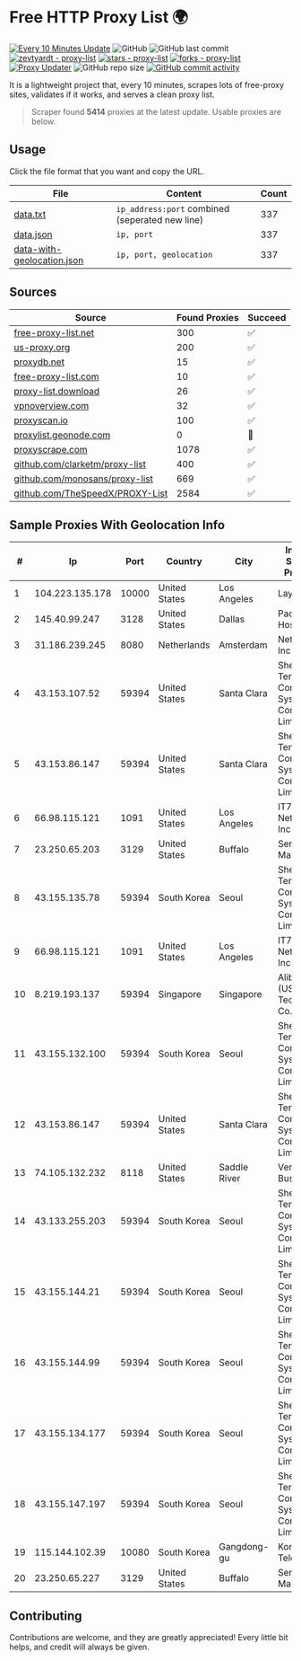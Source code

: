 
# Free HTTP Proxy List 🌍

[![Every 10 Minutes Update](https://github.com/mertguvencli/http-proxy-list/actions/workflows/main.yml/badge.svg?branch=main)](https://github.com/mertguvencli/http-proxy-list/actions/workflows/main.yml)
![GitHub](https://img.shields.io/github/license/mertguvencli/http-proxy-list)
![GitHub last commit](https://img.shields.io/github/last-commit/mertguvencli/http-proxy-list)
[![zevtyardt - proxy-list](https://img.shields.io/static/v1?label=zevtyardt&message=proxy-list&color=blue&logo=github)](https://github.com/zevtyardt/proxy-list "Go to GitHub repo")
[![stars - proxy-list](https://img.shields.io/github/stars/zevtyardt/proxy-list?style=social)](https://github.com/zevtyardt/proxy-list)
[![forks - proxy-list](https://img.shields.io/github/forks/zevtyardt/proxy-list?style=social)](https://github.com/zevtyardt/proxy-list)
[![Proxy Updater](https://github.com/zevtyardt/proxy-list/workflows/Proxy%20Updater/badge.svg)](https://github.com/zevtyardt/proxy-list/actions?query=workflow:"Proxy+Updater")
![GitHub repo size](https://img.shields.io/github/repo-size/zevtyardt/proxy-list)
[![GitHub commit activity](https://img.shields.io/github/commit-activity/m/zevtyardt/proxy-list?logo=commits)](https://github.com/zevtyardt/proxy-list/commits/main)

It is a lightweight project that, every 10 minutes, scrapes lots of free-proxy sites, validates if it works, and serves a clean proxy list.

> Scraper found **5414** proxies at the latest update. Usable proxies are below.

## Usage

Click the file format that you want and copy the URL.

|File|Content|Count|
|----|-------|-----|
|[data.txt](https://raw.githubusercontent.com/mertguvencli/http-proxy-list/main/proxy-list/data.txt)|`ip_address:port` combined (seperated new line)|337|
|[data.json](https://raw.githubusercontent.com/mertguvencli/http-proxy-list/main/proxy-list/data.json)|`ip, port`|337|
|[data-with-geolocation.json](https://raw.githubusercontent.com/mertguvencli/http-proxy-list/main/proxy-list/data-with-geolocation.json)|`ip, port, geolocation`|337|

## Sources

|Source|Found Proxies|Succeed|
|------|-------------|-------|
|[free-proxy-list.net](https://free-proxy-list.net)|300|✅|
|[us-proxy.org](https://www.us-proxy.org)|200|✅|
|[proxydb.net](http://proxydb.net)|15|✅|
|[free-proxy-list.com](https://free-proxy-list.com/?page=&port=&type%5B%5D=http&type%5B%5D=https&up_time=0&search=Search)|10|✅|
|[proxy-list.download](https://www.proxy-list.download/HTTP)|26|✅|
|[vpnoverview.com](https://vpnoverview.com/privacy/anonymous-browsing/free-proxy-servers)|32|✅|
|[proxyscan.io](https://www.proxyscan.io)|100|✅|
|[proxylist.geonode.com](https://proxylist.geonode.com/api/proxy-list?limit=300&page=1&sort_by=lastChecked&sort_type=desc&protocols=http,https)|0|🚫|
|[proxyscrape.com](https://api.proxyscrape.com/v2/?request=displayproxies&protocol=http&timeout=10000&country=all&ssl=all&anonymity=all)|1078|✅|
|[github.com/clarketm/proxy-list](https://raw.githubusercontent.com/clarketm/proxy-list/master/proxy-list-raw.txt)|400|✅|
|[github.com/monosans/proxy-list](https://raw.githubusercontent.com/monosans/proxy-list/main/proxies/http.txt)|669|✅|
|[github.com/TheSpeedX/PROXY-List](https://raw.githubusercontent.com/TheSpeedX/PROXY-List/master/http.txt)|2584|✅|


## Sample Proxies With Geolocation Info

|#|Ip|Port|Country|City|Internet Service Provider|
|-|--|----|-------|----|-------------------------|
|1|104.223.135.178|10000|United States|Los Angeles|LayerHost|
|2|145.40.99.247|3128|United States|Dallas|Packet Host, Inc.|
|3|31.186.239.245|8080|Netherlands|Amsterdam|NetSkope Inc|
|4|43.153.107.52|59394|United States|Santa Clara|Shenzhen Tencent Computer Systems Company Limited|
|5|43.153.86.147|59394|United States|Santa Clara|Shenzhen Tencent Computer Systems Company Limited|
|6|66.98.115.121|1091|United States|Los Angeles|IT7 Networks Inc|
|7|23.250.65.203|3129|United States|Buffalo|Server Mania Inc|
|8|43.155.135.78|59394|South Korea|Seoul|Shenzhen Tencent Computer Systems Company Limited|
|9|66.98.115.121|1091|United States|Los Angeles|IT7 Networks Inc|
|10|8.219.193.137|59394|Singapore|Singapore|Alibaba (US) Technology Co., Ltd.|
|11|43.155.132.100|59394|South Korea|Seoul|Shenzhen Tencent Computer Systems Company Limited|
|12|43.153.86.147|59394|United States|Santa Clara|Shenzhen Tencent Computer Systems Company Limited|
|13|74.105.132.232|8118|United States|Saddle River|Verizon Business|
|14|43.133.255.203|59394|South Korea|Seoul|Shenzhen Tencent Computer Systems Company Limited|
|15|43.155.144.21|59394|South Korea|Seoul|Shenzhen Tencent Computer Systems Company Limited|
|16|43.155.144.99|59394|South Korea|Seoul|Shenzhen Tencent Computer Systems Company Limited|
|17|43.155.134.177|59394|South Korea|Seoul|Shenzhen Tencent Computer Systems Company Limited|
|18|43.155.147.197|59394|South Korea|Seoul|Shenzhen Tencent Computer Systems Company Limited|
|19|115.144.102.39|10080|South Korea|Gangdong-gu|Korea Telecom|
|20|23.250.65.227|3129|United States|Buffalo|Server Mania Inc|



## Contributing

Contributions are welcome, and they are greatly appreciated! Every
little bit helps, and credit will always be given.

